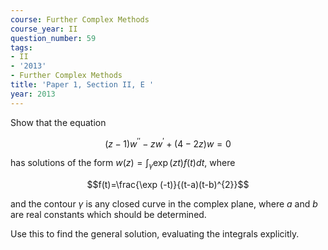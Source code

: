 ```yaml
---
course: Further Complex Methods
course_year: II
question_number: 59
tags:
- II
- '2013'
- Further Complex Methods
title: 'Paper 1, Section II, E '
year: 2013
---
```




Show that the equation

$$(z-1) w^{\prime \prime}-z w^{\prime}+(4-2 z) w=0$$

has solutions of the form $w(z)=\int_{\gamma} \exp (z t) f(t) d t$, where

$$f(t)=\frac{\exp (-t)}{(t-a)(t-b)^{2}}$$

and the contour $\gamma$ is any closed curve in the complex plane, where $a$ and $b$ are real constants which should be determined.

Use this to find the general solution, evaluating the integrals explicitly.
